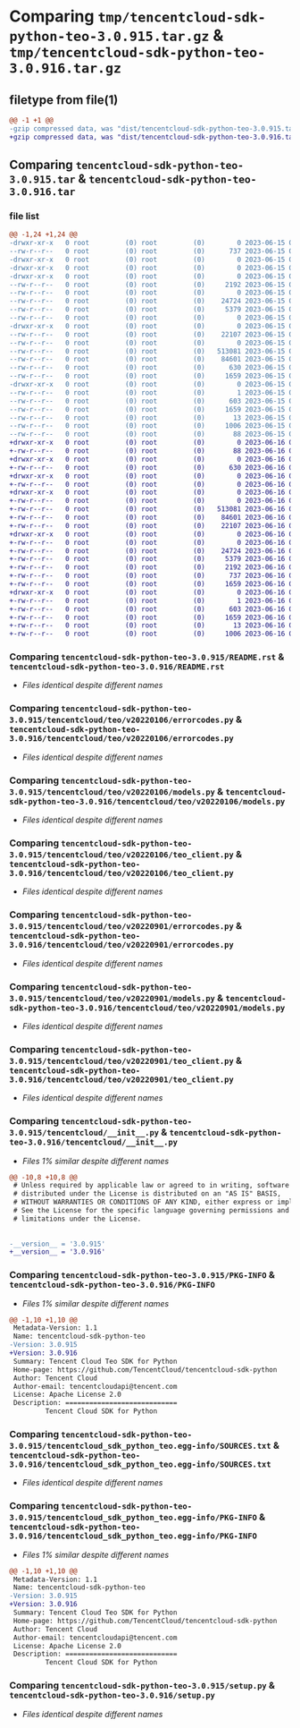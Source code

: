# Comparing `tmp/tencentcloud-sdk-python-teo-3.0.915.tar.gz` & `tmp/tencentcloud-sdk-python-teo-3.0.916.tar.gz`

## filetype from file(1)

```diff
@@ -1 +1 @@
-gzip compressed data, was "dist/tencentcloud-sdk-python-teo-3.0.915.tar", last modified: Thu Jun 15 00:35:09 2023, max compression
+gzip compressed data, was "dist/tencentcloud-sdk-python-teo-3.0.916.tar", last modified: Fri Jun 16 00:42:52 2023, max compression
```

## Comparing `tencentcloud-sdk-python-teo-3.0.915.tar` & `tencentcloud-sdk-python-teo-3.0.916.tar`

### file list

```diff
@@ -1,24 +1,24 @@
-drwxr-xr-x   0 root         (0) root         (0)        0 2023-06-15 00:35:09.000000 tencentcloud-sdk-python-teo-3.0.915/
--rw-r--r--   0 root         (0) root         (0)      737 2023-06-15 00:35:09.000000 tencentcloud-sdk-python-teo-3.0.915/README.rst
-drwxr-xr-x   0 root         (0) root         (0)        0 2023-06-15 00:35:09.000000 tencentcloud-sdk-python-teo-3.0.915/tencentcloud/
-drwxr-xr-x   0 root         (0) root         (0)        0 2023-06-15 00:35:09.000000 tencentcloud-sdk-python-teo-3.0.915/tencentcloud/teo/
-drwxr-xr-x   0 root         (0) root         (0)        0 2023-06-15 00:35:09.000000 tencentcloud-sdk-python-teo-3.0.915/tencentcloud/teo/v20220106/
--rw-r--r--   0 root         (0) root         (0)     2192 2023-06-15 00:35:09.000000 tencentcloud-sdk-python-teo-3.0.915/tencentcloud/teo/v20220106/errorcodes.py
--rw-r--r--   0 root         (0) root         (0)        0 2023-06-15 00:35:09.000000 tencentcloud-sdk-python-teo-3.0.915/tencentcloud/teo/v20220106/__init__.py
--rw-r--r--   0 root         (0) root         (0)    24724 2023-06-15 00:35:09.000000 tencentcloud-sdk-python-teo-3.0.915/tencentcloud/teo/v20220106/models.py
--rw-r--r--   0 root         (0) root         (0)     5379 2023-06-15 00:35:09.000000 tencentcloud-sdk-python-teo-3.0.915/tencentcloud/teo/v20220106/teo_client.py
--rw-r--r--   0 root         (0) root         (0)        0 2023-06-15 00:35:09.000000 tencentcloud-sdk-python-teo-3.0.915/tencentcloud/teo/__init__.py
-drwxr-xr-x   0 root         (0) root         (0)        0 2023-06-15 00:35:09.000000 tencentcloud-sdk-python-teo-3.0.915/tencentcloud/teo/v20220901/
--rw-r--r--   0 root         (0) root         (0)    22107 2023-06-15 00:35:09.000000 tencentcloud-sdk-python-teo-3.0.915/tencentcloud/teo/v20220901/errorcodes.py
--rw-r--r--   0 root         (0) root         (0)        0 2023-06-15 00:35:09.000000 tencentcloud-sdk-python-teo-3.0.915/tencentcloud/teo/v20220901/__init__.py
--rw-r--r--   0 root         (0) root         (0)   513081 2023-06-15 00:35:09.000000 tencentcloud-sdk-python-teo-3.0.915/tencentcloud/teo/v20220901/models.py
--rw-r--r--   0 root         (0) root         (0)    84601 2023-06-15 00:35:09.000000 tencentcloud-sdk-python-teo-3.0.915/tencentcloud/teo/v20220901/teo_client.py
--rw-r--r--   0 root         (0) root         (0)      630 2023-06-15 00:35:09.000000 tencentcloud-sdk-python-teo-3.0.915/tencentcloud/__init__.py
--rw-r--r--   0 root         (0) root         (0)     1659 2023-06-15 00:35:09.000000 tencentcloud-sdk-python-teo-3.0.915/PKG-INFO
-drwxr-xr-x   0 root         (0) root         (0)        0 2023-06-15 00:35:09.000000 tencentcloud-sdk-python-teo-3.0.915/tencentcloud_sdk_python_teo.egg-info/
--rw-r--r--   0 root         (0) root         (0)        1 2023-06-15 00:35:09.000000 tencentcloud-sdk-python-teo-3.0.915/tencentcloud_sdk_python_teo.egg-info/dependency_links.txt
--rw-r--r--   0 root         (0) root         (0)      603 2023-06-15 00:35:09.000000 tencentcloud-sdk-python-teo-3.0.915/tencentcloud_sdk_python_teo.egg-info/SOURCES.txt
--rw-r--r--   0 root         (0) root         (0)     1659 2023-06-15 00:35:09.000000 tencentcloud-sdk-python-teo-3.0.915/tencentcloud_sdk_python_teo.egg-info/PKG-INFO
--rw-r--r--   0 root         (0) root         (0)       13 2023-06-15 00:35:09.000000 tencentcloud-sdk-python-teo-3.0.915/tencentcloud_sdk_python_teo.egg-info/top_level.txt
--rw-r--r--   0 root         (0) root         (0)     1006 2023-06-15 00:35:09.000000 tencentcloud-sdk-python-teo-3.0.915/setup.py
--rw-r--r--   0 root         (0) root         (0)       88 2023-06-15 00:35:09.000000 tencentcloud-sdk-python-teo-3.0.915/setup.cfg
+drwxr-xr-x   0 root         (0) root         (0)        0 2023-06-16 00:42:52.000000 tencentcloud-sdk-python-teo-3.0.916/
+-rw-r--r--   0 root         (0) root         (0)       88 2023-06-16 00:42:52.000000 tencentcloud-sdk-python-teo-3.0.916/setup.cfg
+drwxr-xr-x   0 root         (0) root         (0)        0 2023-06-16 00:42:52.000000 tencentcloud-sdk-python-teo-3.0.916/tencentcloud/
+-rw-r--r--   0 root         (0) root         (0)      630 2023-06-16 00:42:52.000000 tencentcloud-sdk-python-teo-3.0.916/tencentcloud/__init__.py
+drwxr-xr-x   0 root         (0) root         (0)        0 2023-06-16 00:42:52.000000 tencentcloud-sdk-python-teo-3.0.916/tencentcloud/teo/
+-rw-r--r--   0 root         (0) root         (0)        0 2023-06-16 00:42:52.000000 tencentcloud-sdk-python-teo-3.0.916/tencentcloud/teo/__init__.py
+drwxr-xr-x   0 root         (0) root         (0)        0 2023-06-16 00:42:52.000000 tencentcloud-sdk-python-teo-3.0.916/tencentcloud/teo/v20220901/
+-rw-r--r--   0 root         (0) root         (0)        0 2023-06-16 00:42:52.000000 tencentcloud-sdk-python-teo-3.0.916/tencentcloud/teo/v20220901/__init__.py
+-rw-r--r--   0 root         (0) root         (0)   513081 2023-06-16 00:42:52.000000 tencentcloud-sdk-python-teo-3.0.916/tencentcloud/teo/v20220901/models.py
+-rw-r--r--   0 root         (0) root         (0)    84601 2023-06-16 00:42:52.000000 tencentcloud-sdk-python-teo-3.0.916/tencentcloud/teo/v20220901/teo_client.py
+-rw-r--r--   0 root         (0) root         (0)    22107 2023-06-16 00:42:52.000000 tencentcloud-sdk-python-teo-3.0.916/tencentcloud/teo/v20220901/errorcodes.py
+drwxr-xr-x   0 root         (0) root         (0)        0 2023-06-16 00:42:52.000000 tencentcloud-sdk-python-teo-3.0.916/tencentcloud/teo/v20220106/
+-rw-r--r--   0 root         (0) root         (0)        0 2023-06-16 00:42:52.000000 tencentcloud-sdk-python-teo-3.0.916/tencentcloud/teo/v20220106/__init__.py
+-rw-r--r--   0 root         (0) root         (0)    24724 2023-06-16 00:42:52.000000 tencentcloud-sdk-python-teo-3.0.916/tencentcloud/teo/v20220106/models.py
+-rw-r--r--   0 root         (0) root         (0)     5379 2023-06-16 00:42:52.000000 tencentcloud-sdk-python-teo-3.0.916/tencentcloud/teo/v20220106/teo_client.py
+-rw-r--r--   0 root         (0) root         (0)     2192 2023-06-16 00:42:52.000000 tencentcloud-sdk-python-teo-3.0.916/tencentcloud/teo/v20220106/errorcodes.py
+-rw-r--r--   0 root         (0) root         (0)      737 2023-06-16 00:42:52.000000 tencentcloud-sdk-python-teo-3.0.916/README.rst
+-rw-r--r--   0 root         (0) root         (0)     1659 2023-06-16 00:42:52.000000 tencentcloud-sdk-python-teo-3.0.916/PKG-INFO
+drwxr-xr-x   0 root         (0) root         (0)        0 2023-06-16 00:42:52.000000 tencentcloud-sdk-python-teo-3.0.916/tencentcloud_sdk_python_teo.egg-info/
+-rw-r--r--   0 root         (0) root         (0)        1 2023-06-16 00:42:52.000000 tencentcloud-sdk-python-teo-3.0.916/tencentcloud_sdk_python_teo.egg-info/dependency_links.txt
+-rw-r--r--   0 root         (0) root         (0)      603 2023-06-16 00:42:52.000000 tencentcloud-sdk-python-teo-3.0.916/tencentcloud_sdk_python_teo.egg-info/SOURCES.txt
+-rw-r--r--   0 root         (0) root         (0)     1659 2023-06-16 00:42:52.000000 tencentcloud-sdk-python-teo-3.0.916/tencentcloud_sdk_python_teo.egg-info/PKG-INFO
+-rw-r--r--   0 root         (0) root         (0)       13 2023-06-16 00:42:52.000000 tencentcloud-sdk-python-teo-3.0.916/tencentcloud_sdk_python_teo.egg-info/top_level.txt
+-rw-r--r--   0 root         (0) root         (0)     1006 2023-06-16 00:42:52.000000 tencentcloud-sdk-python-teo-3.0.916/setup.py
```

### Comparing `tencentcloud-sdk-python-teo-3.0.915/README.rst` & `tencentcloud-sdk-python-teo-3.0.916/README.rst`

 * *Files identical despite different names*

### Comparing `tencentcloud-sdk-python-teo-3.0.915/tencentcloud/teo/v20220106/errorcodes.py` & `tencentcloud-sdk-python-teo-3.0.916/tencentcloud/teo/v20220106/errorcodes.py`

 * *Files identical despite different names*

### Comparing `tencentcloud-sdk-python-teo-3.0.915/tencentcloud/teo/v20220106/models.py` & `tencentcloud-sdk-python-teo-3.0.916/tencentcloud/teo/v20220106/models.py`

 * *Files identical despite different names*

### Comparing `tencentcloud-sdk-python-teo-3.0.915/tencentcloud/teo/v20220106/teo_client.py` & `tencentcloud-sdk-python-teo-3.0.916/tencentcloud/teo/v20220106/teo_client.py`

 * *Files identical despite different names*

### Comparing `tencentcloud-sdk-python-teo-3.0.915/tencentcloud/teo/v20220901/errorcodes.py` & `tencentcloud-sdk-python-teo-3.0.916/tencentcloud/teo/v20220901/errorcodes.py`

 * *Files identical despite different names*

### Comparing `tencentcloud-sdk-python-teo-3.0.915/tencentcloud/teo/v20220901/models.py` & `tencentcloud-sdk-python-teo-3.0.916/tencentcloud/teo/v20220901/models.py`

 * *Files identical despite different names*

### Comparing `tencentcloud-sdk-python-teo-3.0.915/tencentcloud/teo/v20220901/teo_client.py` & `tencentcloud-sdk-python-teo-3.0.916/tencentcloud/teo/v20220901/teo_client.py`

 * *Files identical despite different names*

### Comparing `tencentcloud-sdk-python-teo-3.0.915/tencentcloud/__init__.py` & `tencentcloud-sdk-python-teo-3.0.916/tencentcloud/__init__.py`

 * *Files 1% similar despite different names*

```diff
@@ -10,8 +10,8 @@
 # Unless required by applicable law or agreed to in writing, software
 # distributed under the License is distributed on an "AS IS" BASIS,
 # WITHOUT WARRANTIES OR CONDITIONS OF ANY KIND, either express or implied.
 # See the License for the specific language governing permissions and
 # limitations under the License.
 
 
-__version__ = '3.0.915'
+__version__ = '3.0.916'
```

### Comparing `tencentcloud-sdk-python-teo-3.0.915/PKG-INFO` & `tencentcloud-sdk-python-teo-3.0.916/PKG-INFO`

 * *Files 1% similar despite different names*

```diff
@@ -1,10 +1,10 @@
 Metadata-Version: 1.1
 Name: tencentcloud-sdk-python-teo
-Version: 3.0.915
+Version: 3.0.916
 Summary: Tencent Cloud Teo SDK for Python
 Home-page: https://github.com/TencentCloud/tencentcloud-sdk-python
 Author: Tencent Cloud
 Author-email: tencentcloudapi@tencent.com
 License: Apache License 2.0
 Description: ============================
         Tencent Cloud SDK for Python
```

### Comparing `tencentcloud-sdk-python-teo-3.0.915/tencentcloud_sdk_python_teo.egg-info/SOURCES.txt` & `tencentcloud-sdk-python-teo-3.0.916/tencentcloud_sdk_python_teo.egg-info/SOURCES.txt`

 * *Files identical despite different names*

### Comparing `tencentcloud-sdk-python-teo-3.0.915/tencentcloud_sdk_python_teo.egg-info/PKG-INFO` & `tencentcloud-sdk-python-teo-3.0.916/tencentcloud_sdk_python_teo.egg-info/PKG-INFO`

 * *Files 1% similar despite different names*

```diff
@@ -1,10 +1,10 @@
 Metadata-Version: 1.1
 Name: tencentcloud-sdk-python-teo
-Version: 3.0.915
+Version: 3.0.916
 Summary: Tencent Cloud Teo SDK for Python
 Home-page: https://github.com/TencentCloud/tencentcloud-sdk-python
 Author: Tencent Cloud
 Author-email: tencentcloudapi@tencent.com
 License: Apache License 2.0
 Description: ============================
         Tencent Cloud SDK for Python
```

### Comparing `tencentcloud-sdk-python-teo-3.0.915/setup.py` & `tencentcloud-sdk-python-teo-3.0.916/setup.py`

 * *Files identical despite different names*

